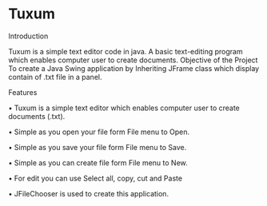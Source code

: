 # Tuxum
Introduction

Tuxum is a simple text editor code in java. A basic text-editing program which enables computer user to create documents.
Objective of the Project To create a Java Swing application by Inheriting JFrame class which display contain of .txt file in a panel.

Features

• Tuxum is a simple text editor which enables computer user to create documents (.txt). 

• Simple as you open your file form File menu to Open. 

• Simple as you save your file form File menu to Save. 

• Simple as you can create file form File menu to New. 

• For edit you can use Select all, copy, cut and Paste 

• JFileChooser is used to create this application.
